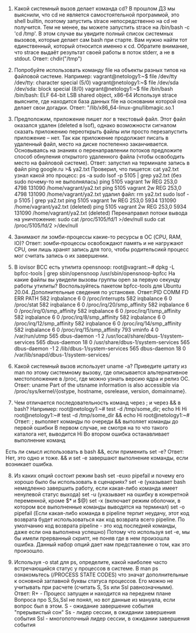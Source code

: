 1. Какой системный вызов делает команда cd? В прошлом ДЗ мы выяснили, что cd не является самостоятельной программой, это shell builtin, поэтому запустить strace непосредственно на cd не получится. Тем не менее, вы можете запустить strace на /bin/bash -c 'cd /tmp'. В этом случае вы увидите полный список системных вызовов, которые делает сам bash при старте. Вам нужно найти тот единственный, который относится именно к cd. Обратите внимание, что strace выдаёт результат своей работы в поток stderr, а не в stdout.
Ответ: chdir("/tmp")

2. Попробуйте использовать команду file на объекты разных типов на файловой системе. Например:
vagrant@netology1:~$ file /dev/tty
/dev/tty: character special (5/0)
vagrant@netology1:~$ file /dev/sda
/dev/sda: block special (8/0)
vagrant@netology1:~$ file /bin/bash
/bin/bash: ELF 64-bit LSB shared object, x86-64
Используя strace выясните, где находится база данных file на основании которой она делает свои догадки.
Ответ: "/lib/x86_64-linux-gnu/libmagic.so.1

3. Предположим, приложение пишет лог в текстовый файл. Этот файл оказался удален (deleted в lsof), однако возможности сигналом сказать приложению переоткрыть файлы или просто перезапустить приложение – нет. Так как приложение продолжает писать в удаленный файл, место на диске постепенно заканчивается. Основываясь на знаниях о перенаправлении потоков предложите способ обнуления открытого удаленного файла (чтобы освободить место на файловой системе).
Ответ: запустил на терминале запись в файл ping google.ru >& ya2.txt
Проверил, что пишется:
cat ya2.txt
узнал какой это процесс:
ps -a
sudo lsof -p 5105 | grep ya2.txt (без sudo почему-то не выполнялась)
ping    5105 vagrant    1w   REG  253,0     4798 131090 /home/vagrant/ya2.txt
ping    5105 vagrant    2w   REG  253,0     4798 131090 /home/vagrant/ya2.txt
удалил файл: rm ya2.txt
sudo lsof -p 5105 | grep ya2.txt
ping    5105 vagrant    1w   REG  253,0     5934 131090 /home/vagrant/ya2.txt (deleted)
ping    5105 vagrant    2w   REG  253,0     5934 131090 /home/vagrant/ya2.txt (deleted)
Перенаправил потоки вывода на уничтожение:
sudo cat /proc/5105/fd/1 >/dev/null
sudo cat /proc/5105/fd/2 >/dev/null

4. Занимают ли зомби-процессы какие-то ресурсы в ОС (CPU, RAM, IO)?
Ответ: зомби-процессы освобождают память и не нагружают CPU, они лишь хранят запись для того, чтобы родительсикй процесс мог считать запись о их завершении.

5. В iovisor BCC есть утилита opensnoop:
root@vagrant:~# dpkg -L bpfcc-tools | grep sbin/opensnoop
/usr/sbin/opensnoop-bpfcc
На какие файлы вы увидели вызовы группы open за первую секунду работы утилиты? Воспользуйтесь пакетом bpfcc-tools для Ubuntu 20.04. Дополнительные сведения по установке.
Ответ:PID    COMM               FD ERR PATH
582    irqbalance          6   0 /proc/interrupts
582    irqbalance          6   0 /proc/stat
582    irqbalance          6   0 /proc/irq/20/smp_affinity
582    irqbalance          6   0 /proc/irq/0/smp_affinity
582    irqbalance          6   0 /proc/irq/1/smp_affinity
582    irqbalance          6   0 /proc/irq/8/smp_affinity
582    irqbalance          6   0 /proc/irq/12/smp_affinity
582    irqbalance          6   0 /proc/irq/14/smp_affinity
582    irqbalance          6   0 /proc/irq/15/smp_affinity
793    vminfo              4   0 /var/run/utmp
565    dbus-daemon        -1   2 /usr/local/share/dbus-1/system-services
565    dbus-daemon        18   0 /usr/share/dbus-1/system-services
565    dbus-daemon        -1   2 /lib/dbus-1/system-services
565    dbus-daemon        18   0 /var/lib/snapd/dbus-1/system-services/

6. Какой системный вызов использует uname -a? Приведите цитату из man по этому системному вызову, где описывается альтернативное местоположение в /proc, где можно узнать версию ядра и релиз ОС.
Ответ: uname
Part of the utsname information is also accessible via /proc/sys/kernel/{ostype, hostname, osrelease, version, domainname}.

7. Чем отличается последовательность команд через ; и через && в bash? Например:
root@netology1:~# test -d /tmp/some_dir; echo Hi
Hi
root@netology1:~# test -d /tmp/some_dir && echo Hi
root@netology1:~#
Ответ:
; выполяет команды по очереди
&& выполяет команды до первой ошибки
В первом случае, не смотря на то что такого каталога нет, выводится Hi
Во втором ошибка останавливает выполнение команд

Есть ли смысл использовать в bash &&, если применить set -e?
Ответ:
Нет, это одно и тоже. && и set -e завершают выполнение команды, если возникает ошибка.

8. Из каких опций состоит режим bash set -euxo pipefail и почему его хорошо было бы использовать в сценариях?
set -e (указывает bash немедленно завершить работу, если какая-либо команда имеет ненулевой статус выхода)
set -u (указывает на ошибку в конкретной переменной, кроме $* и $@)
set -x (включает режим оболочки, в котором все выполненные команды выводятся на терминал)
set -o pipefail (Если какая-либо команда в pipeline терпит неудачу, этот код возврата будет использоваться как код возврата всего pipeline. По умолчанию код возврата pipeline - это код последней команды, даже если она выполнена успешно)
Потому что используя set -e, мы бы имели прерванный скрипт, не поняв где в нем произошла ошибка. Данный набор опций дает нам представление о том, как это произошло.

9. Используя -o stat для ps, определите, какой наиболее часто встречающийся статус у процессов в системе. В man ps ознакомьтесь (/PROCESS STATE CODES) что значат дополнительные к основной заглавной буквы статуса процессов. Его можно не учитывать при расчете (считать S, Ss или Ssl равнозначными).
Ответ: R+ - Процесс запущен и находится на переднем плане
Вопроса про S,Ss,Ssl не понял, но вот данные из мануала, если вопрос был в этом.
S - ожидание завершение события "прерывистый сон"
Ss - лидер сессии, в ожидании завершения события
Ssl - многопоточный лидер сессии, в ожидании завершения события
